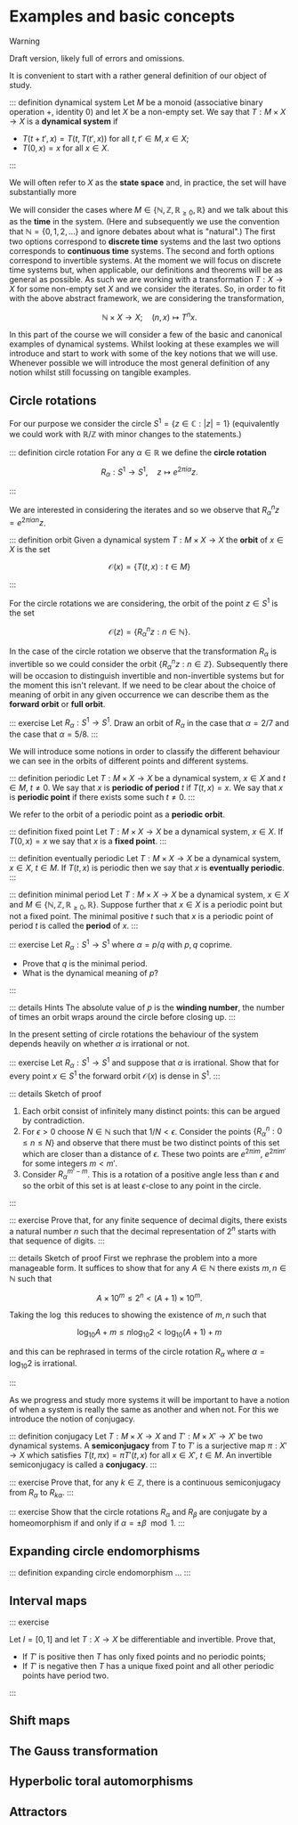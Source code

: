 # Examples and basic concepts

> [!WARNING]
> Draft version, likely full of errors and omissions.

It is convenient to start with a rather general definition of our object of study.

::: definition dynamical system
Let $M$ be a monoid (associative binary operation $+$, identity $0$) and let $X$ be a non-empty set.
We say that $T : M \times X \to X$ is a **dynamical system** if

- $T(t + t', x) = T(t, T(t',x))$ for all $t,t' \in M, x\in X$;
- $T(0,x) = x$ for all $x \in X$.

:::

We will often refer to $X$ as the **state space** and, in practice, the set will have substantially more

We will consider the cases where $M \in \{\mathbb{N}, \mathbb{Z}, \mathbb{R}_{\geq 0}, \mathbb{R}\}$ and we talk about this as the **time** in the system.
(Here and subsequently we use the convention that $\mathbb{N} = \{0,1,2,\ldots\}$ and ignore debates about what is "natural".)
The first two options correspond to **discrete time** systems and the last two options corresponds to **continuous time** systems.
The second and forth options correspond to invertible systems.
At the moment we will focus on discrete time systems but, when applicable, our definitions and theorems will be as general as possible.
As such we are working with a transformation $T : X \to X$ for some non-empty set $X$ and we consider the iterates.
So, in order to fit with the above abstract framework, we are considering the transformation,

$$
\mathbb{N} \times X \to X; \quad (n,x) \mapsto T^n x.
$$

<!-- In full generality we consider the following as a dynamical system, the focus of our interest.

::: definition dynamical system
Given a monoid G and an algebra A the action of G on A is a map f : G × A → A such that

1. f(gh, a) = f (g, f(h, a)) for each g, h ∈ G and a ∈ A;
2. f(e, a) = a for every a ∈ A, where e is the identity element of G;
3. f(g, a + b) = f(g, a) + f(g, b) for each g ∈ G and a, b ∈ A;
4. f(g, ab) = f(g, a) f(g, b) for each g ∈ G and a, b ∈ A.

::: -->

In this part of the course we will consider a few of the basic and canonical examples of dynamical systems.
Whilst looking at these examples we will introduce and start to work with some of the key notions that we will use.
Whenever possible we will introduce the most general definition of any notion whilst still focussing on tangible examples.

## Circle rotations

For our purpose we consider the circle $S^1 = \{z \in \mathbb{C} : \left| z \right| =1 \}$ (equivalently we could work with $\mathbb{R} / \mathbb{Z}$ with minor changes to the statements.)

::: definition circle rotation
For any $\alpha \in \mathbb{R}$ we define the **circle rotation**

$$
R_\alpha : S^1 \to S^1, \quad z \mapsto e^{2\pi i \alpha} z.
$$

:::

We are interested in considering the iterates and so we observe that $R_\alpha^n z = e^{2\pi i \alpha n} z$.

::: definition orbit
Given a dynamical system $T : M \times X \to X$ the **orbit** of $x \in X$ is the set

$$
\mathcal{O}(x) = \{T(t,x) : t \in M\}
$$

:::

For the circle rotations we are considering, the orbit of the point $z \in S^1$ is the set

$$
\mathcal{O}(z) = \{R_\alpha^n z : n\in \mathbb{N}\}.
$$

In the case of the circle rotation we observe that the transformation $R_\alpha$ is invertible so we could consider the orbit $\{R_\alpha^n z : n\in \mathbb{Z}\}$.
Subsequently there will be occasion to distinguish invertible and non-invertible systems but for the moment this isn't relevant.
If we need to be clear about the choice of meaning of orbit in any given occurrence we can describe them as the **forward orbit** or **full orbit**.

::: exercise
Let $R_\alpha : S^1 \to S^1$.
Draw an orbit of $R_\alpha$ in the case that $\alpha = 2/7$ and the case that $\alpha = 5/8$.
:::

We will introduce some notions in order to classify the different behaviour we can see in the orbits of different points and different systems.

::: definition periodic
Let $T : M \times X \to X$ be a dynamical system, $x \in X$ and $t \in M$, $t \neq 0$.
We say that $x$ is **periodic of period** $t$ if $T(t,x) = x$.
We say that $x$ is **periodic point** if there exists some such $t\neq 0$.
:::

We refer to the orbit of a periodic point as a **periodic orbit**.

::: definition fixed point
Let $T : M \times X \to X$ be a dynamical system, $x \in X$.
If $T(0,x) = x$ we say that $x$ is a **fixed point**.
:::

::: definition eventually periodic
Let $T : M \times X \to X$ be a dynamical system, $x \in X$, $t\in M$.
If $T(t,x)$ is periodic then we say that $x$ is **eventually periodic**.
:::

::: definition minimal period
Let $T : M \times X \to X$ be a dynamical system, $x \in X$ and $M \in \{\mathbb{N}, \mathbb{Z}, \mathbb{R}_{\geq 0}, \mathbb{R}\}$.
Suppose further that $x \in X$ is a periodic point but not a fixed point.
The minimal positive $t$ such that $x$ is a periodic point of period $t$ is called the **period** of $x$.
:::

::: exercise
Let $R_\alpha : S^1 \to S^1$ where $\alpha = p/q$ with $p,q$ coprime.

- Prove that $q$ is the minimal period.
- What is the dynamical meaning of $p$?

:::

::: details Hints
The absolute value of $p$ is the **winding number**, the number of times an orbit wraps around the circle before closing up.
:::

In the present setting of circle rotations the behaviour of the system depends heavily on whether $\alpha$ is irrational or not.

::: exercise
Let $R_\alpha : S^1 \to S^1$ and suppose that $\alpha$ is irrational.
Show that for every point $x\in S^1$ the forward orbit $\mathcal{O}(x)$ is dense in $S^1$.
:::

::: details Sketch of proof

1. Each orbit consist of infinitely many distinct points: this can be argued by contradiction.
2. For $\epsilon > 0$ choose $N \in \mathbb{N}$ such that $1/N < \epsilon$. Consider the points $\{R_\alpha^n : 0 \leq n \leq N\}$ and observe that there must be two distinct points of this set which are closer than a distance of $\epsilon$. These two points are $e^{2\pi i m}$, $e^{2\pi i m'}$ for some integers $m < m'$.
3. Consider $R_\alpha^{m'-m}$. This is a rotation of a positive angle less than $\epsilon$ and so the orbit of this set is at least $\epsilon$-close to any point in the circle.

:::

::: exercise
Prove that, for any finite sequence of decimal digits, there exists a natural number $n$ such that the decimal representation of $2^n$ starts with that sequence of digits.
:::

::: details Sketch of proof
First we rephrase the problem into a more manageable form.
It suffices to show that for any $A \in \mathbb{N}$ there exists $m,n \in \mathbb{N}$ such that

$$
A \times 10^m \leq 2^n < (A + 1) \times 10^m.
$$

Taking the $\log$ this reduces to showing the existence of $m,n$ such that

$$
\log_{10} A + m \leq n \log_{10} 2 < \log_{10} (A + 1)+ m
$$

and this can be rephrased in terms of the circle rotation $R_\alpha$ where $\alpha = \log_{10} 2$ is irrational.

:::

As we progress and study more systems it will be important to have a notion of when a system is really the same as another and when not.
For this we introduce the notion of conjugacy.

::: definition conjugacy
Let $T : M \times X \to X$ and $T' : M \times X' \to X'$ be two dynamical systems.
A **semiconjugacy** from $T$ to $T'$ is a surjective map $\pi : X' \to X$ which satisfies
$T(t,\pi x) = \pi T'(t,x)$ for all $x\in X'$, $t \in M$.
An invertible semiconjugacy is called a **conjugacy**.
:::

::: exercise
Prove that, for any $k\in \mathbb{Z}$, there is a continuous semiconjugacy from $R_\alpha$ to $R_{k\alpha}$.
:::

::: exercise
Show that the circle rotations $R_\alpha$ and $R_\beta$ are conjugate by a homeomorphism if and only if $\alpha = \pm \beta \mod 1$.
:::

## Expanding circle endomorphisms

::: definition expanding circle endomorphism
...
:::

## Interval maps

::: exercise

Let $I = [0,1]$ and let $T : X \to X$ be differentiable and invertible.
Prove that,

- If $T'$ is positive then $T$ has only fixed points and no periodic points;
- If $T'$ is negative then $T$ has a unique fixed point and all other periodic points have period two.

:::

## Shift maps

## The Gauss transformation

## Hyperbolic toral automorphisms

## Attractors

